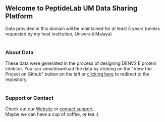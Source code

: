 ## Welcome to PeptideLab UM Data Sharing Platform
  
Data provided in this domain will be maintained for at least 5 years (unless requested by my host institution, Universiti Malaya)
</br>
</br>
### About Data

These data were generated in the process of designing DENV2 E protein inhibitor.
You can view/download the data by clicking on the "View the Project on Github" button on the left or [clicking here](https://github.com/peptidelab/Public-Reasearch-Data/tree/main/MDPI_Molecules-2022) to redirect to the repository.
</br>
</br>
### Support or Contact

Check out our [Website](https://sites.google.com/um.edu.my/peptide-lab) or [contact support](https://sites.google.com/um.edu.my/peptide-lab/welcome/feedback-form?authuser=0).  
Maybe we can have a cup of coffee, or tea :)
